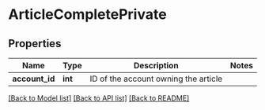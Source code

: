 # ArticleCompletePrivate

## Properties
Name | Type | Description | Notes
------------ | ------------- | ------------- | -------------
**account_id** | **int** | ID of the account owning the article | 

[[Back to Model list]](../README.md#documentation-for-models) [[Back to API list]](../README.md#documentation-for-api-endpoints) [[Back to README]](../README.md)


